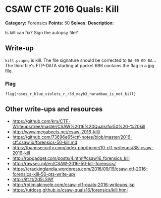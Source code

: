 # CSAW CTF 2016 Quals: Kill

**Category:** Forensics
**Points:** 50
**Solves:**
**Description:**

Is kill can fix? Sign the autopsy file?

## Write-up

`kill.pcapng` is kill. The file signature should be corrected to `0A 0D 0D 0A`... The third file's FTP-DATA starting at packet 696 contains the flag in a jpg file.

### Flag

`flag{roses_r_blue_violets_r_r3d_mayb3_harambae_is_not_kill}`

## Other write-ups and resources

* https://github.com/krx/CTF-Writeups/tree/master/CSAW%2016%20Quals/for50%20-%20kill
* http://www.megabeets.net/csaw-2016-kill/
* https://github.com/73696e65/ctf-notes/blob/master/2016-ctf.csaw.io/forensics-50-kill.md
* https://bannsecurity.com/index.php/home/10-ctf-writeups/38-csaw-2016-kill
* http://ropgadget.com/posts/4.html#csaw16_forensics_kill
* http://rawsec.ml/en/CSAW-2016-50-kill-forensics/
* https://crackinglandia.wordpress.com/2016/09/19/csaw-ctf-2016-forensics-kill-50-pts-write-up/
* http://ift.tt/2d5LSWf
* http://rotimiakinyele.com/csaw-ctf-quals-2016-writeups.jsp
* https://utdcsg.github.io/csaw-quals16/forensics/kill.html
